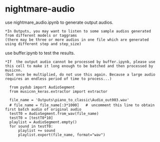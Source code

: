 # nightmare-audio

use nightmare_audio.ipynb to generate output audios.

    *In Outputs, you may want to listen to some sample audios generated from different models or taggrams
    (there may be three or more audios in one file which are generated using different step and step_size)
        

use buffer.ipynb to test the results.

    *If  the output audio cannot be processed by buffer.ipynb, please use this cell to make it long enough to be batched and then processed by musicnn.
    (but once be multiplied, do not use this again. Because a large audio requires an endless period of time to process...)
      
      from pydub import AudioSegment
      from musicnn_keras.extractor import extractor

      file_name = 'Outputs\piano_to_classic\Audio_out003.wav'
      # file_name = file_name[:3*1000]   #　uncomment this line to obtain first batch audio of original audio
      testT0 = AudioSegment.from_wav(file_name)
      testT0 = [testT0*10]
      playlist = AudioSegment.empty()
      for sound in testT0:
          playlist += sound
          playlist.export(file_name, format="wav")

